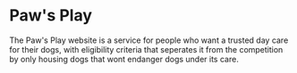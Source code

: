 # Paw's Play

The Paw's Play website is a service for people who want a trusted day care for their dogs, with eligibility criteria that seperates it from the competition by only housing dogs that wont endanger dogs under its care.
